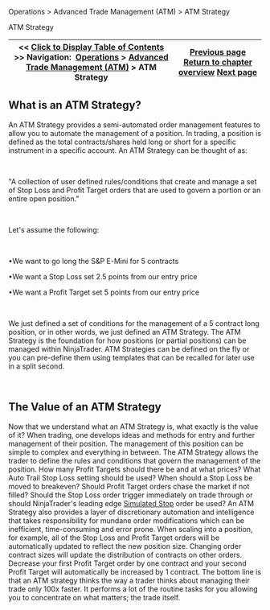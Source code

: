 ﻿


Operations \> Advanced Trade Management (ATM) \> ATM Strategy






















ATM Strategy







| \<\< [Click to Display Table of Contents](atm_strategy.md) \>\> **Navigation:**     [Operations](operations-1.md) \> [Advanced Trade Management (ATM)](advanced_trade_management_atm-1.md) \> ATM Strategy | [Previous page](server-side-vs-local-atms-1.md) [Return to chapter overview](advanced_trade_management_atm-1.md) [Next page](atm_strategy_parameters-1.md) |
| --- | --- |











## What is an ATM Strategy?


An ATM Strategy provides a semi\-automated order management features to allow you to automate the management of a position. In trading, a position is defined as the total contracts/shares held long or short for a specific instrument in a specific account. An ATM Strategy can be thought of as:


 


"A collection of user defined rules/conditions that create and manage a set of Stop Loss and Profit Target orders that are used to govern a portion or an entire open position."


 


Let's assume the following:


 


•We want to go long the S\&P E\-Mini for 5 contracts 

•We want a Stop Loss set 2\.5 points from our entry price 

•We want a Profit Target set 5 points from our entry price 

 


We just defined a set of conditions for the management of a 5 contract long position, or in other words, we just defined an ATM Strategy. The ATM Strategy is the foundation for how positions (or partial positions) can be managed within NinjaTrader. ATM Strategies can be defined on the fly or you can pre\-define them using templates that can be recalled for later use in a split second.


 


## The Value of an ATM Strategy


Now that we understand what an ATM Strategy is, what exactly is the value of it? When trading, one develops ideas and methods for entry and further management of their position. The management of this position can be simple to complex and everything in between. The ATM Strategy allows the trader to define the rules and conditions that govern the management of the position. How many Profit Targets should there be and at what prices? What Auto Trail Stop Loss setting should be used? When should a Stop Loss be moved to breakeven? Should Profit Target orders chase the market if not filled? Should the Stop Loss order trigger immediately on trade through or should NinjaTrader's leading edge [Simulated Stop](simulated_stop_orders-1.md) order be used? An ATM Strategy also provides a layer of discretionary automation and intelligence that takes responsibility for mundane order modifications which can be inefficient, time\-consuming and error prone. When scaling into a position, for example, all of the Stop Loss and Profit Target orders will be automatically updated to reflect the new position size. Changing order contract sizes will update the distribution of contracts on other orders. Decrease your first Profit Target order by one contract and your second Profit Target will automatically be increased by 1 contract. The bottom line is that an ATM strategy thinks the way a trader thinks about managing their trade only 100x faster. It performs a lot of the routine tasks for you allowing you to concentrate on what matters; the trade itself.








